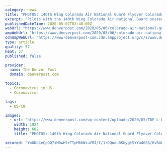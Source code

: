```yaml
---
category: news
title: "PHOTOS: 140th Wing Colorado Air National Guard Flyover Colorado’s Front Range"
excerpt: "Pilots with the 140th Wing Colorado Air National Guard soared across the Front Range in F-16 Fighting Falcon aircraft Wednesday, May 6, 2020."
publishedDateTime: 2020-05-07T02:48:00Z
webUrl: "https://www.denverpost.com/2020/05/06/colorado-air-national-guard-flyover-photos/"
ampWebUrl: "https://www.denverpost.com/2020/05/06/colorado-air-national-guard-flyover-photos/amp/"
cdnAmpWebUrl: "https://www-denverpost-com.cdn.ampproject.org/c/s/www.denverpost.com/2020/05/06/colorado-air-national-guard-flyover-photos/amp/"
type: article
quality: 57
heat: 57
published: false

provider:
  name: The Denver Post
  domain: denverpost.com

topics:
  - Coronavirus in US
  - Coronavirus

tags:
  - US-CO

images:
  - url: "https://www.denverpost.com/wp-content/uploads/2020/05/TDP-L-FLY_CANG_EL409x.jpg?w=1024&h=683"
    width: 1024
    height: 682
    title: "PHOTOS: 140th Wing Colorado Air National Guard Flyover Colorado’s Front Range"

secured: "YmOKdLeCpOQ7iM9wH9rTTpM66WsuYMJ/I/1rDQuou0KbygtSYYu408S/6vB4CpQ+XJyQJL6txcFWmCf31jXHUOhSO4cQE6agyAUiJiAcaBULONif6HwncZkXX3ET/zBC1JyGXddHo54voSCvogD8YhHbfBwH4ilB9XUO2bVQPGTWJnmMSnRXZqo9YaNoYE97pxqU1Uq+iEZMEAbYb66wv1AJkFEoJdAStE/dO/YmRLAfTPlhJrY8q3Joi7YhcRncD7ZoyAF+IZp3+YU/ON27q4Ncc3mPt9OOPXJaWRVC5LsT0xBJozgZhKa3REegzWMFdpBaJgkqeP++hGu1xdc4eLURp2DQm7YqUvIv4uFpQta5GpSYVmKQVKd8rAu/c9OrnaYH9VpCsV4tNEwkyQybYf2KoDhYHYNdaPQqGuPPltDXtNPFcWz6LBmcGQIaNmqmlBjQTcJkIfK8SJLeRM24JBjdXQQXEhaoMnA4LnbOIbo=;leYcNGWNyeaO8gcgU9pOaQ=="
---
```


